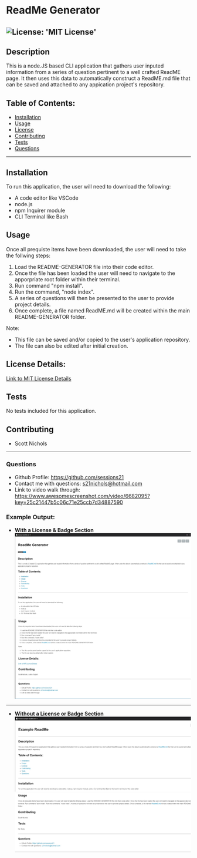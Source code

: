 
# **ReadMe Generator**
 ![License: 'MIT License'](https://img.shields.io/badge/License-MIT-blue)
 -------------------------------
## Description 
  This is a node.JS based CLI application that gathers user inputed information from a series of question pertinent to a well crafted ReadME page.  It then uses this data to automatically construct a ReadME.md file that can be saved and attached to any appication project's repository. 

## Table of Contents:
  * [Installation](#installation)
  * [Usage](#usage)
  * [License](#license)
  * [Contributing](#contributing)
  * [Tests](#tests)
  * [Questions](#questions)
 --------------------------------- 
## Installation
  To run this application, the user will need to download the following:
  - A code editor like VSCode
  - node.js
  - npm Inquirer module
  - CLI Terminal like Bash

## Usage
  Once all prequiste items have been downloaded, the user will need to take the follwing steps:
  1. Load the README-GENERATOR file into their code editor.  
  2. Once the file has been loaded the user will need to navigate to the apporpriate root folder within their terminal.
  3. Run command "npm install".
  4. Run the command, "node index". 
  5. A series of questions will then be presented to the user to provide project details.  
  6. Once complete, a file named ReadME.md will be created within the main README-GENERATOR folder.  
  
  Note:
  * This file can be saved and/or copied to the user's application repository.  
  * The file can also be edited after initial creation. 

## License Details:
 [Link to MIT License Details](https://choosealicense.com/licenses/mit/)

## Tests
  No tests included for this application.

## Contributing
  * Scott Nichols

 ---------------------------------
### Questions
* Github Profile: https://github.com/sessions21
* Contact me with questions: s21nichols@hotmail.com
* Link to video walk through: https://www.awesomescreenshot.com/video/6682095?key=25c21447b5c06c71e25ccb7d34887590

### Example Output:
 * **With a License & Badge Section**
![ReadMe Output Example-1](./utils/images/ReadMe-Generator-Example-1.jpg)
![ReadMe Output Example-2](./utils/images/ReadMe-Generator-Example-2.jpg)

 ----------------------------------

 * **Without a License or Badge Section**
![ReadMe Output Example-1](./utils/images/ReadMe-Generator-Example-without-license-section-1.jpg)
![ReadMe Output Example-2](./utils/images/ReadMe-Generator-Example-without-license-section-2.jpg)